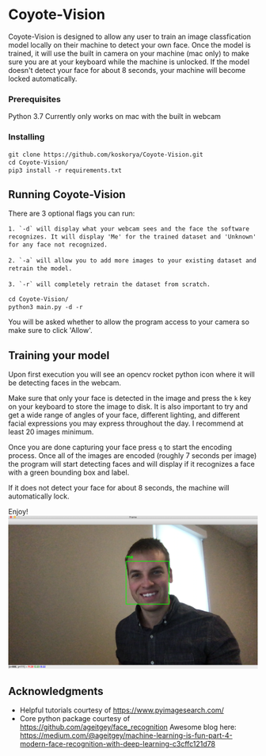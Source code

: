 # Coyote-Vision

Coyote-Vision is designed to allow any user to train an image classfication model locally on their machine to detect your own face. Once the model is trained, it will use the built in camera on your machine (mac only) to make sure you are at your keyboard while the machine is unlocked. If the model doesn't detect your face for about 8 seconds, your machine will become locked automatically.

### Prerequisites

Python 3.7
Currently only works on mac with the built in webcam

### Installing

```
git clone https://github.com/koskorya/Coyote-Vision.git
cd Coyote-Vision/
pip3 install -r requirements.txt
```

## Running Coyote-Vision

There are 3 optional flags you can run:

    1. `-d` will display what your webcam sees and the face the software recognizes. It will display 'Me' for the trained dataset and 'Unknown' for any face not recognized.

    2. `-a` will allow you to add more images to your existing dataset and retrain the model.

    3. `-r` will completely retrain the dataset from scratch.
    
```
cd Coyote-Vision/
python3 main.py -d -r
```

You will be asked whether to allow the program access to your camera so make sure to click 'Allow'.

## Training your model

Upon first execution you will see an opencv rocket python icon where it will be detecting faces in the webcam. 

Make sure that only your face is detected in the image and press the `k` key on your keyboard to store the image to disk. It is also important to try and get a wide range of angles of your face, different lighting, and different facial expressions you may express throughout the day. I recommend at least 20 images minimum. 

Once you are done capturing your face press `q` to start the encoding process. Once all of the images are encoded (roughly 7 seconds per image) the program will start detecting faces and will display if it recognizes a face with a green bounding box and label.

If it does not detect your face for about 8 seconds, the machine will automatically lock.

Enjoy!
![](image/Me.png)

## Acknowledgments

* Helpful tutorials courtesy of https://www.pyimagesearch.com/
* Core python package courtesy of https://github.com/ageitgey/face_recognition Awesome blog here: https://medium.com/@ageitgey/machine-learning-is-fun-part-4-modern-face-recognition-with-deep-learning-c3cffc121d78
